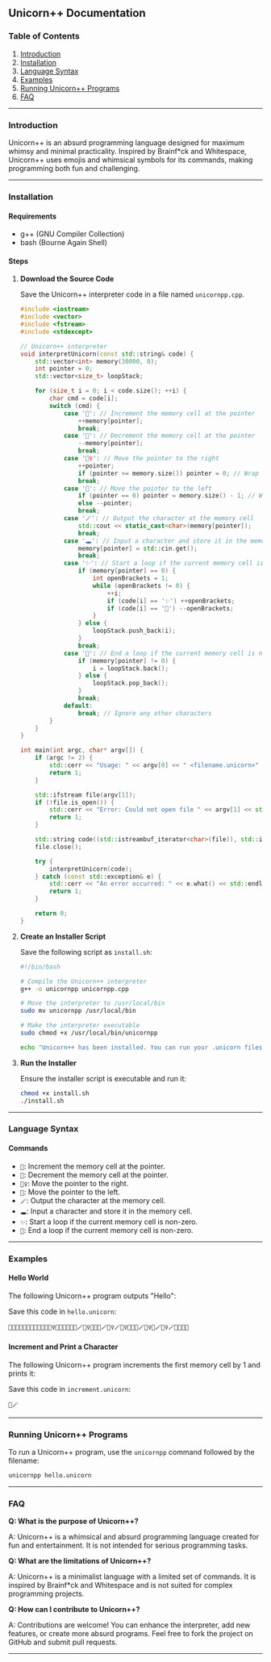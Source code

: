## Unicorn++ Documentation

### Table of Contents
1. [Introduction](#introduction)
2. [Installation](#installation)
3. [Language Syntax](#language-syntax)
4. [Examples](#examples)
5. [Running Unicorn++ Programs](#running-unicorn-programs)
6. [FAQ](#faq)

---

### Introduction
Unicorn++ is an absurd programming language designed for maximum whimsy and minimal practicality. Inspired by Brainf*ck and Whitespace, Unicorn++ uses emojis and whimsical symbols for its commands, making programming both fun and challenging.

---

### Installation

#### Requirements
- g++ (GNU Compiler Collection)
- bash (Bourne Again Shell)

#### Steps

1. **Download the Source Code**

   Save the Unicorn++ interpreter code in a file named `unicornpp.cpp`.

   ```cpp
   #include <iostream>
   #include <vector>
   #include <fstream>
   #include <stdexcept>

   // Unicorn++ interpreter
   void interpretUnicorn(const std::string& code) {
       std::vector<int> memory(30000, 0);
       int pointer = 0;
       std::vector<size_t> loopStack;

       for (size_t i = 0; i < code.size(); ++i) {
           char cmd = code[i];
           switch (cmd) {
               case '🦄': // Increment the memory cell at the pointer
                   ++memory[pointer];
                   break;
               case '🌈': // Decrement the memory cell at the pointer
                   --memory[pointer];
                   break;
               case '🧚‍♀️': // Move the pointer to the right
                   ++pointer;
                   if (pointer >= memory.size()) pointer = 0; // Wrap around
                   break;
               case '🐉': // Move the pointer to the left
                   if (pointer == 0) pointer = memory.size() - 1; // Wrap around
                   else --pointer;
                   break;
               case '🪄': // Output the character at the memory cell
                   std::cout << static_cast<char>(memory[pointer]);
                   break;
               case '🕳️': // Input a character and store it in the memory cell
                   memory[pointer] = std::cin.get();
                   break;
               case '✨': // Start a loop if the current memory cell is non-zero
                   if (memory[pointer] == 0) {
                       int openBrackets = 1;
                       while (openBrackets != 0) {
                           ++i;
                           if (code[i] == '✨') ++openBrackets;
                           if (code[i] == '💫') --openBrackets;
                       }
                   } else {
                       loopStack.push_back(i);
                   }
                   break;
               case '💫': // End a loop if the current memory cell is non-zero
                   if (memory[pointer] != 0) {
                       i = loopStack.back();
                   } else {
                       loopStack.pop_back();
                   }
                   break;
               default:
                   break; // Ignore any other characters
           }
       }
   }

   int main(int argc, char* argv[]) {
       if (argc != 2) {
           std::cerr << "Usage: " << argv[0] << " <filename.unicorn>" << std::endl;
           return 1;
       }

       std::ifstream file(argv[1]);
       if (!file.is_open()) {
           std::cerr << "Error: Could not open file " << argv[1] << std::endl;
           return 1;
       }

       std::string code((std::istreambuf_iterator<char>(file)), std::istreambuf_iterator<char>());
       file.close();

       try {
           interpretUnicorn(code);
       } catch (const std::exception& e) {
           std::cerr << "An error occurred: " << e.what() << std::endl;
           return 1;
       }

       return 0;
   }
   ```

2. **Create an Installer Script**

   Save the following script as `install.sh`:

   ```sh
   #!/bin/bash

   # Compile the Unicorn++ interpreter
   g++ -o unicornpp unicornpp.cpp

   # Move the interpreter to /usr/local/bin
   sudo mv unicornpp /usr/local/bin

   # Make the interpreter executable
   sudo chmod +x /usr/local/bin/unicornpp

   echo "Unicorn++ has been installed. You can run your .unicorn files using 'unicornpp <filename.unicorn>'"
   ```

3. **Run the Installer**

   Ensure the installer script is executable and run it:

   ```sh
   chmod +x install.sh
   ./install.sh
   ```

---

### Language Syntax

#### Commands
- `🦄`: Increment the memory cell at the pointer.
- `🌈`: Decrement the memory cell at the pointer.
- `🧚‍♀️`: Move the pointer to the right.
- `🐉`: Move the pointer to the left.
- `🪄`: Output the character at the memory cell.
- `🕳️`: Input a character and store it in the memory cell.
- `✨`: Start a loop if the current memory cell is non-zero.
- `💫`: End a loop if the current memory cell is non-zero.

---

### Examples

#### Hello World
The following Unicorn++ program outputs "Hello":

Save this code in `hello.unicorn`:

```
🦄🦄🦄🦄🦄🦄🦄🦄🦄🦄✨🧚‍♀️🦄🦄🦄🦄🦄🦄🪄🧚‍♀️🦄🦄🦄🪄🧚‍♀️🪄🧚‍♀️🦄🦄🦄🪄🧚‍♀️🦄🪄🧚‍♀️🪄🐉🐉🌈💫
```

#### Increment and Print a Character
The following Unicorn++ program increments the first memory cell by 1 and prints it:

Save this code in `increment.unicorn`:

```
🦄🪄
```

---

### Running Unicorn++ Programs

To run a Unicorn++ program, use the `unicornpp` command followed by the filename:

```sh
unicornpp hello.unicorn
```

---

### FAQ

**Q: What is the purpose of Unicorn++?**

A: Unicorn++ is a whimsical and absurd programming language created for fun and entertainment. It is not intended for serious programming tasks.

**Q: What are the limitations of Unicorn++?**

A: Unicorn++ is a minimalist language with a limited set of commands. It is inspired by Brainf*ck and Whitespace and is not suited for complex programming projects.

**Q: How can I contribute to Unicorn++?**

A: Contributions are welcome! You can enhance the interpreter, add new features, or create more absurd programs. Feel free to fork the project on GitHub and submit pull requests.

---

